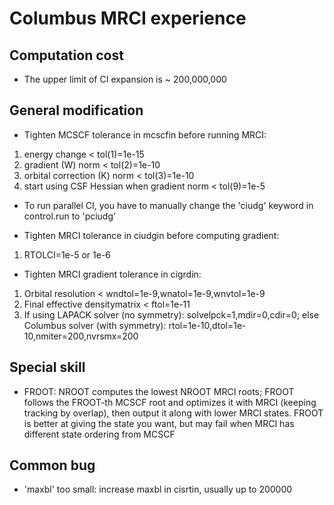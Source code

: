 # Columbus MRCI experience

## Computation cost
* The upper limit of CI expansion is ~ 200,000,000

## General modification

* Tighten MCSCF tolerance in mcscfin before running MRCI:
1. energy change < tol(1)=1e-15
2. gradient (W) norm < tol(2)=1e-10
3. orbital correction (K) norm < tol(3)=1e-10
4. start using CSF Hessian when gradient norm < tol(9)=1e-5

* To run parallel CI, you have to manually change the 'ciudg' keyword in control.run to 'pciudg'

* Tighten MRCI tolerance in ciudgin before computing gradient:
1. RTOLCI=1e-5 or 1e-6

* Tighten MRCI gradient tolerance in cigrdin:
1. Orbital resolution < wndtol=1e-9,wnatol=1e-9,wnvtol=1e-9
2. Final effective densitymatrix < ftol=1e-11
3. If using LAPACK solver (no symmetry): solvelpck=1,mdir=0,cdir=0; else Columbus solver (with symmetry): rtol=1e-10,dtol=1e-10,nmiter=200,nvrsmx=200

## Special skill
* FROOT: NROOT computes the lowest NROOT MRCI roots; FROOT follows the FROOT-th MCSCF root and optimizes it with MRCI (keeping tracking by overlap), then output it along with lower MRCI states. FROOT is better at giving the state you want, but may fail when MRCI has different state ordering from MCSCF

## Common bug
* 'maxbl' too small: increase maxbl in cisrtin, usually up to 200000